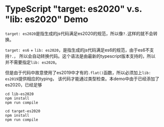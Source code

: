 TypeScript "target: es2020" v.s. "lib: es2020" Demo
===========================

`target: es2020`是指生成的js代码满足es2020的规范，所以像`?.`这样的就不会转换。

`target: es6` + `lib: es2020`，是指生成的js代码满足es6的规范，由于es6不支持`?.`，
所以会自动转换代码。这个语法是由最新的typescript版本支持的，所以并不需要指定`lib: es2020`。

但是由于代码中故意使用了es2019中才有的`.flat()`函数，所以必须加上`lib: es2019`提供相应的typing，
该代码才能通过类型检查。本demo中由于已经添加了es2020，已经足够

```
cd lib-es2020
npm install
npm run compile
```

```
cd target-es2020
npm install
npm run compile
```
